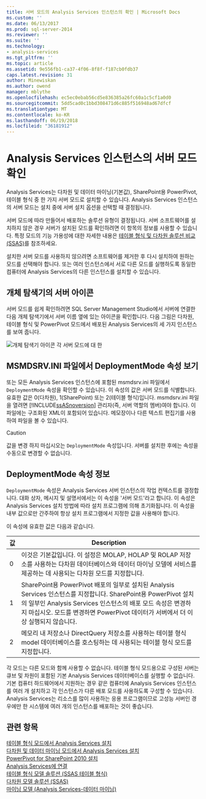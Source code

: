```yaml
---
title: 서버 모드의 Analysis Services 인스턴스의 확인 | Microsoft Docs
ms.custom: ''
ms.date: 06/13/2017
ms.prod: sql-server-2014
ms.reviewer: ''
ms.suite: ''
ms.technology:
- analysis-services
ms.tgt_pltfrm: ''
ms.topic: article
ms.assetid: 9e556fb1-ca37-4f06-8f8f-f187cb0fdb37
caps.latest.revision: 31
author: Minewiskan
ms.author: owend
manager: mblythe
ms.openlocfilehash: ec5ec0ebab56cd5e836385a26fc60a1c5cf1a0d0
ms.sourcegitcommit: 5dd5cad0c1bbd308471d6c885f516948ad67dfcf
ms.translationtype: MT
ms.contentlocale: ko-KR
ms.lasthandoff: 06/19/2018
ms.locfileid: "36181912"
---
```

# <a name="determine-the-server-mode-of-an-analysis-services-instance"></a>Analysis Services 인스턴스의 서버 모드 확인
  Analysis Services는 다차원 및 데이터 마이닝(기본값), SharePoint용 PowerPivot, 테이블 형식 중 한 가지 서버 모드로 설치할 수 있습니다. Analysis Services 인스턴스의 서버 모드는 설치 중에 서버 설치 옵션을 선택할 때 결정됩니다.  
  
 서버 모드에 따라 만들어서 배포하는 솔루션 유형이 결정됩니다. 서버 소프트웨어를 설치하지 않은 경우 서버가 설치된 모드를 확인하려면 이 항목의 정보를 사용할 수 있습니다. 특정 모드의 기능 가용성에 대한 자세한 내용은 [테이블 형식 및 다차원 솔루션 비교&#40;SSAS&#41;](../comparing-tabular-and-multidimensional-solutions-ssas.md)를 참조하세요.  
  
 설치한 서버 모드를 사용하지 않으려면 소프트웨어를 제거한 후 다시 설치하여 원하는 모드를 선택해야 합니다. 또는 여러 인스턴스에서 서로 다른 모드를 실행하도록 동일한 컴퓨터에 Analysis Services의 다른 인스턴스를 설치할 수 있습니다.  
  
## <a name="server-icons-in-object-explorer"></a>개체 탐색기의 서버 아이콘  
 서버 모드를 쉽게 확인하려면 SQL Server Management Studio에서 서버에 연결한 다음 개체 탐색기에서 서버 이름 옆에 있는 아이콘을 확인합니다. 다음 그림은 다차원, 테이블 형식 및 PowerPivot 모드에서 배포된 Analysis Services의 세 가지 인스턴스를 보여 줍니다.  
  
 ![개체 탐색기 아이콘 각 서버 모드에 대 한](../media/ssas-ssms-servermodes.gif "각 서버 모드에 대 한 개체 탐색기 아이콘")  
  
## <a name="viewing-deploymentmode-property-in-msmdsrvini-file"></a>MSMDSRV.INI 파일에서 DeploymentMode 속성 보기  
 또는 모든 Analysis Services 인스턴스에 포함된 msmdsrv.ini 파일에서 `DeploymentMode` 속성을 확인할 수 있습니다. 이 속성의 값은 서버 모드를 식별합니다. 유효한 값은 0(다차원), 1(SharePoint) 또는 2(테이블 형식)입니다. msmdsrv.ini 파일을 열려면 [!INCLUDE[ssASnoversion](../../includes/ssasnoversion-md.md)] 관리자(즉, 서버 역할의 멤버)여야 합니다. 이 파일에는 구조화된 XML이 포함되어 있습니다. 메모장이나 다른 텍스트 편집기를 사용하여 파일을 볼 수 있습니다.  
  
> [!CAUTION]  
>  값을 변경 하지 마십시오는 `DeploymentMode` 속성입니다. 서버를 설치한 후에는 속성을 수동으로 변경할 수 없습니다.  
  
## <a name="about-the-deploymentmode-property"></a>DeploymentMode 속성 정보  
 `DeploymentMode` 속성은 Analysis Services 서버 인스턴스의 작업 컨텍스트를 결정합니다. 대화 상자, 메시지 및 설명서에서는 이 속성을 '서버 모드'라고 합니다. 이 속성은 Analysis Services 설치 방법에 따라 설치 프로그램에 의해 초기화됩니다. 이 속성을 내부 값으로만 간주하여 항상 설치 프로그램에서 지정한 값을 사용해야 합니다.  
  
 이 속성에 유효한 값은 다음과 같습니다.  
  
|값|Description|  
|-----------|-----------------|  
|0|이것은 기본값입니다. 이 설정은 MOLAP, HOLAP 및 ROLAP 저장소를 사용하는 다차원 데이터베이스와 데이터 마이닝 모델에 서비스를 제공하는 데 사용되는 다차원 모드를 지정합니다.|  
|1|SharePoint용 PowerPivot 배포의 일부로 설치된 Analysis Services 인스턴스를 지정합니다. SharePoint용 PowerPivot 설치의 일부인 Analysis Services 인스턴스의 배포 모드 속성은 변경하지 마십시오. 모드를 변경하면 PowerPivot 데이터가 서버에서 더 이상 실행되지 않습니다.|  
|2|메모리 내 저장소나 DirectQuery 저장소를 사용하는 테이블 형식 model 데이터베이스를 호스팅하는 데 사용되는 테이블 형식 모드를 지정합니다.|  
  
 각 모드는 다른 모드와 함께 사용할 수 없습니다. 테이블 형식 모드용으로 구성된 서버는 큐브 및 차원이 포함된 기본 Analysis Services 데이터베이스를 실행할 수 없습니다. 기본 컴퓨터 하드웨어에서 지원하는 경우 같은 컴퓨터에 Analysis Services 인스턴스를 여러 개 설치하고 각 인스턴스가 다른 배포 모드를 사용하도록 구성할 수 있습니다. Analysis Services는 리소스를 많이 사용하는 응용 프로그램이므로 고성능 서버인 경우에만 한 시스템에 여러 개의 인스턴스를 배포하는 것이 좋습니다.  
  
## <a name="see-also"></a>관련 항목  
 [테이블 형식 모드에서 Analysis Services 설치](install-windows/install-analysis-services.md)   
 [다차원 및 데이터 마이닝 모드에서 Analysis Services 설치](../../sql-server/install/install-analysis-services-in-multidimensional-and-data-mining-mode.md)   
 [PowerPivot for SharePoint 2010 설치](../../sql-server/install/powerpivot-for-sharepoint-2010-installation.md)   
 [Analysis Services에 연결](connect-to-analysis-services.md)   
 [테이블 형식 모델 솔루션 &#40;SSAS 테이블 형식&#41;](../tabular-model-solutions-ssas-tabular.md)   
 [다차원 모델 솔루션 &#40;SSAS&#41;](../multidimensional-models/multidimensional-model-solutions-ssas.md)   
 [마이닝 모델 &#40;Analysis Services-데이터 마이닝&#41;](../data-mining/mining-models-analysis-services-data-mining.md)  
  
  